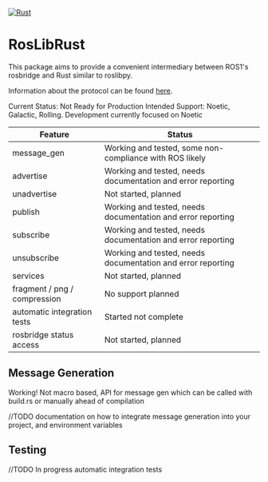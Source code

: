 [![Rust](https://github.com/Carter12s/roslibrust/actions/workflows/rust.yml/badge.svg)](https://github.com/Carter12s/roslibrust/actions/workflows/rust.yml)

# RosLibRust
This package aims to provide a convenient intermediary between ROS1's rosbridge and Rust similar to roslibpy.

Information about the protocol can be found [here](https://github.com/RobotWebTools/rosbridge_suite).

Current Status: Not Ready for Production
Intended Support: Noetic, Galactic, Rolling. Development currently focused on Noetic

| Feature                      | Status                                                      |
|------------------------------|-------------------------------------------------------------|
| message_gen                  | Working and tested, some non-compliance with ROS likely     |
| advertise                    | Working and tested, needs documentation and error reporting |
| unadvertise                  | Not started, planned                                        |
| publish                      | Working and tested, needs documentation and error reporting |
| subscribe                    | Working and tested, needs documentation and error reporting |
| unsubscribe                  | Working and tested, needs documentation and error reporting | 
| services                     | Not started, planned                                        |
| fragment / png / compression | No support planned                                          |
| automatic integration tests  | Started not complete                                        |
| rosbridge status access      | Not started, planned                                        |

## Message Generation
Working! Not macro based, API for message gen which can be called with build.rs or manually ahead of compilation

//TODO documentation on how to integrate message generation into your project, and environment variables

## Testing
//TODO In progress automatic integration tests


